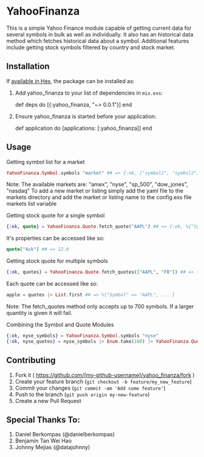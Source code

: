 # YahooFinanza
This is a simple Yahoo Finance module capable of getting current data for several symbols in bulk as well as individually. It also has an historical data method which fetches historical data about a symbol. Additional features include getting stock symbols filtered by country and stock market.

## Installation

If [available in Hex](https://hex.pm/docs/publish), the package can be installed as:

  1. Add yahoo_finanza to your list of dependencies in `mix.exs`:

        def deps do
          [{:yahoo_finanza, "~> 0.0.1"}]
        end

  2. Ensure yahoo_finanza is started before your application:

        def application do
          [applications: [:yahoo_finanza]]
        end

## Usage

Getting symbol list for a market

```elixir
YahooFinanza.Symbol.symbols "market" ## => {:ok, ["symbol1", "symbol2", ..., "symboln"]}
```

Note: The available markets are: "amex", "nyse", "sp_500", "dow_jones", "nasdaq"
To add a new market or listing simply add the yaml file to the markets directory
and add the market or listing name to the config.exs file markets list variable

Getting stock quote for a single symbol

```elixir
{:ok, quote} = YahooFinanza.Quote.fetch_quote("AAPL") ## => {:ok, %{"Symbol" => "AAPL", ... }}
```

It's properties can be accessed like so:

```elixir
quote["Ask"] ## => 12.0
```

Getting stock quote for multiple symbols

```elixir
{:ok, quotes} = YahooFinanza.Quote.fetch_quotes(["AAPL", "FB"]) ## => {:ok, quote_map_list}
```

Each quote can be accessed like so:

```elixir
apple = quotes |> List.first ## => %{"Symbol" => "AAPL", ... }
```

Note: The fetch_quotes method only accepts up to 700 symbols. If a larger quantity is given it will fail.

Combining the Symbol and Quote Modules

```elixir
{:ok, nyse_symbols} = YahooFinanza.Symbol.symbols "nyse"
{:ok, nyse_quotes} = nyse_symbols |> Enum.take(100) |> YahooFinanza.Quote.fetch_quotes
```

## Contributing

1. Fork it ( https://github.com/[my-github-username]/yahoo_finanza/fork )
2. Create your feature branch (`git checkout -b feature/my_new_feature`)
3. Commit your changes (`git commit -am 'Add some feature'`)
4. Push to the branch (`git push origin my-new-feature`)
5. Create a new Pull Request

## Special Thanks To:

1. Daniel Berkompas (@danielberkompas)
2. Benjamin Tan Wei Hao
2. Johnny Mejias (@datajohnny)

